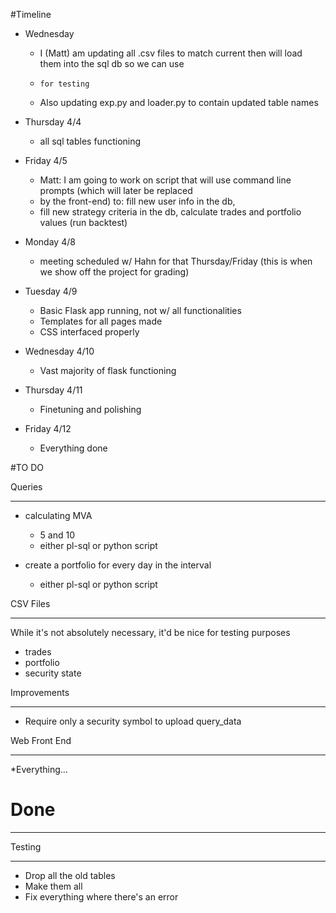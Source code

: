 <!-- 
Guide to Markdown:
	http://www.darkcoding.net/software/markdown-quick-reference/
-->

#Timeline

* Wednesday
  * I (Matt) am updating all .csv files to match current then will load them into the sql db so we can use 
  * 	for testing
  * Also updating exp.py and loader.py to contain updated table names

* Thursday 4/4
    * all sql tables functioning

* Friday 4/5
  * Matt: I am going to work on script that will use command line prompts (which will later be replaced
  *   by the front-end) to: fill new user info in the db, 
  *   fill new strategy criteria in the db, calculate trades and portfolio values (run backtest)

* Monday 4/8
  * meeting scheduled w/ Hahn for that Thursday/Friday (this is when we show off the project for grading)

* Tuesday 4/9
  * Basic Flask app running, not w/ all functionalities
  * Templates for all pages made
  * CSS   interfaced properly

* Wednesday 4/10
  * Vast majority of flask functioning
  
* Thursday 4/11
  * Finetuning and polishing

* Friday 4/12
  * Everything done 


#TO DO


Queries

--------------

* calculating MVA
  * 5 and 10
  * either pl-sql or python script


* create a portfolio for every day in the interval
  * either pl-sql or python script


CSV Files

-------------
While it's not absolutely necessary, it'd be nice for testing purposes

* trades
* portfolio
* security state

Improvements

-------
* Require only a security symbol to upload query_data

Web Front End

------
*Everything… 


# Done

--------

Testing

-----------
* Drop all the old tables
* Make them all
* Fix everything where there's an error


